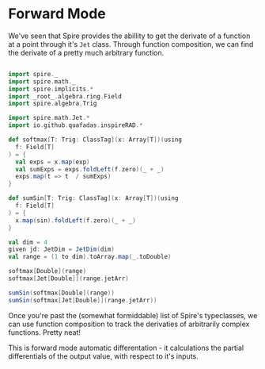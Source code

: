 
# Forward Mode

We've seen that Spire provides the abillity to get the derivate of a function at a point through it's `Jet` class. Through function composition, we can find the derivate of a pretty much arbitrary function.

```scala mdoc

import spire._
import spire.math._
import spire.implicits.*
import _root_.algebra.ring.Field
import spire.algebra.Trig

import spire.math.Jet.*
import io.github.quafadas.inspireRAD.*

def softmax[T: Trig: ClassTag](x: Array[T])(using
  f: Field[T]
) = {
  val exps = x.map(exp)
  val sumExps = exps.foldLeft(f.zero)(_ + _)
  exps.map(t => t  / sumExps)
}

def sumSin[T: Trig: ClassTag](x: Array[T])(using
  f: Field[T]
) = {
  x.map(sin).foldLeft(f.zero)(_ + _)
}

val dim = 4
given jd: JetDim = JetDim(dim)
val range = (1 to dim).toArray.map(_.toDouble)

softmax[Double](range)
softmax[Jet[Double]](range.jetArr)

sumSin(softmax[Double](range))
sumSin(softmax[Jet[Double]](range.jetArr))

```

Once you're past the (somewhat formiddable) list of Spire's typeclasses, we can use function composition to track  the derivaties of arbitrarily complex functions. Pretty neat!

This is forward mode automatic differentation - it calculations the partial differentials of the output value, with respect to it's inputs.